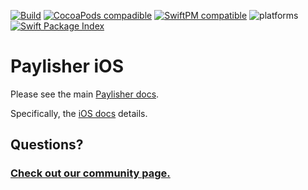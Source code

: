 [![Build](https://img.shields.io/github/actions/workflow/status/Paylisher/paylisher-ios/build.yml?branch=main)](https://github.com/Paylisher/paylisher-ios/actions/workflows/build.yml?query=branch%3Amain)
[![CocoaPods compadible](https://img.shields.io/cocoapods/v/Paylisher.svg)](https://cocoapods.org/pods/Paylisher)
[![SwiftPM compatible](https://img.shields.io/badge/spm-compatible-brightgreen.svg?style=flat)](https://swift.org/package-manager)
![platforms](https://img.shields.io/cocoapods/p/Paylisher.svg?style=flat)
[![Swift Package Index](https://img.shields.io/endpoint?url=https%3A%2F%2Fswiftpackageindex.com%2Fapi%2Fpackages%2FPaylisher%2Fpaylisher-ios%2Fbadge%3Ftype%3Dswift-versions)](https://swiftpackageindex.com/Paylisher/paylisher-ios)

# Paylisher iOS

Please see the main [Paylisher docs](https://paylisher.com/docs).

Specifically, the [iOS docs](https://paylisher.com/docs/libraries/ios) details.

## Questions?

### [Check out our community page.](https://paylisher.com/posts)
